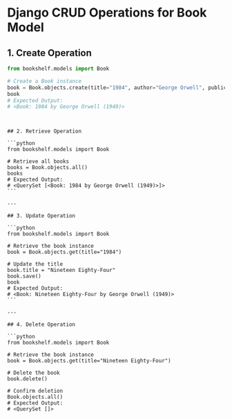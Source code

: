 # Django CRUD Operations for Book Model

## 1. Create Operation

```python
from bookshelf.models import Book

# Create a Book instance
book = Book.objects.create(title="1984", author="George Orwell", publication_year=1949)
book
# Expected Output:
# <Book: 1984 by George Orwell (1949)>
```

````


## 2. Retrieve Operation

```python
from bookshelf.models import Book

# Retrieve all books
books = Book.objects.all()
books
# Expected Output:
# <QuerySet [<Book: 1984 by George Orwell (1949)>]>
```

---

## 3. Update Operation

```python
from bookshelf.models import Book

# Retrieve the book instance
book = Book.objects.get(title="1984")

# Update the title
book.title = "Nineteen Eighty-Four"
book.save()
book
# Expected Output:
# <Book: Nineteen Eighty-Four by George Orwell (1949)>
```

---

## 4. Delete Operation

```python
from bookshelf.models import Book

# Retrieve the book instance
book = Book.objects.get(title="Nineteen Eighty-Four")

# Delete the book
book.delete()

# Confirm deletion
Book.objects.all()
# Expected Output:
# <QuerySet []>
````
